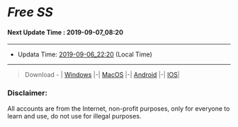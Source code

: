 
# *Free SS*

#### Next Update Time : 2019-09-07_08:20

---
* Updata Time: [2019-09-06_22:20](https://github.com/Geek-007/free-SS/blob/master/2019-09-06_22:20_FreeSS.txt) (Local Time)
---

> Download - | [Windows](https://github.com/shadowsocks/shadowsocks-windows/releases) |-| [MacOS](https://github.com/shadowsocks/shadowsocks-iOS/releases) |-| [Android](https://github.com/shadowsocks/shadowsocks-android/releases) |-| [IOS](https://itunes.apple.com/us/)|

### Disclaimer:
All accounts are from the Internet, non-profit purposes, only for everyone to learn and use, do not use for illegal purposes.
<br>
